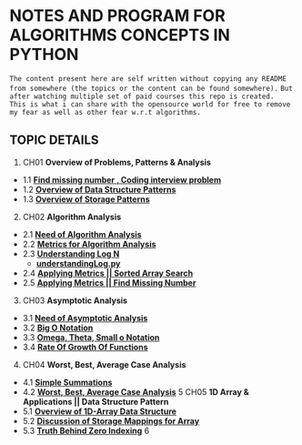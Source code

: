 # NOTES AND PROGRAM FOR ALGORITHMS CONCEPTS IN PYTHON

`The content present here are self written without copying any README from somewhere (the topics or the content can be found somewhere).`
`But after watching multiple set of paid courses this repo is created. `
`This is what i can share with the opensource world for free to remove my fear as well as other fear w.r.t algorithms.`

## TOPIC DETAILS
1. CH01 **Overview of Problems, Patterns & Analysis**
  - 1.1 **[Find missing number , Coding interview problem](https://github.com/rudyredhat/Algorithms_Python/tree/master/Ch01/01_01)**
  - 1.2 **[Overview of Data Structure Patterns](https://github.com/rudyredhat/Algorithms_Python/tree/master/Ch01/01_02)**
  - 1.3 **[Overview of Storage Patterns](https://github.com/rudyredhat/Algorithms_Python/tree/master/Ch01/01_03)**
2. CH02 **Algorithm Analysis**
  - 2.1 **[Need of Algorithm Analysis](https://github.com/rudyredhat/Algorithms_Python/tree/master/Ch02/02_01)**
  - 2.2 **[Metrics for Algorithm Analysis](https://github.com/rudyredhat/Algorithms_Python/tree/master/Ch02/02_02)**
  - 2.3 **[Understanding Log N](https://github.com/rudyredhat/Algorithms_Python/tree/master/Ch02/02_03)**
    - **[understandingLog.py](https://github.com/rudyredhat/Algorithms_Python/blob/master/Ch02/02_03/understandingLog.py)**
  - 2.4 **[Applying Metrics || Sorted Array Search](https://github.com/rudyredhat/Algorithms_Python/tree/master/Ch02/02_04)**
  - 2.5 **[Applying Metrics || Find Missing Number](https://github.com/rudyredhat/Algorithms_Python/tree/master/Ch02/02_05)**
3. CH03 **Asymptotic Analysis**
  - 3.1 **[Need of Asymptotic Analysis](https://github.com/rudyredhat/Algorithms_Python/tree/master/Ch03/03_01)**
  - 3.2 **[Big O Notation](https://github.com/rudyredhat/Algorithms_Python/tree/master/Ch03/03_02)**
  - 3.3 **[Omega, Theta, Small o Notation](https://github.com/rudyredhat/Algorithms_Python/tree/master/Ch03/03_03)** 
  - 3.4 **[Rate Of Growth Of Functions](https://github.com/rudyredhat/Algorithms_Python/tree/master/Ch03/03_04)**
4. CH04 **Worst, Best, Average Case Analysis**
  - 4.1 **[Simple Summations](https://github.com/rudyredhat/Algorithms_Python/blob/master/Ch04/04_01/README.md)**
  - 4.2 **[Worst, Best, Average Case Analysis](https://github.com/rudyredhat/Algorithms_Python/tree/master/Ch04/04_02)**
5 CH05 **1D Array & Applications || Data Structure Pattern**
  - 5.1 **[Overview of 1D-Array Data Structure](https://github.com/rudyredhat/Algorithms_Python/tree/master/Ch05/05_01)**
  - 5.2 **[Discussion of Storage Mappings for Array](https://github.com/rudyredhat/Algorithms_Python/tree/master/Ch05/05_02)**
  - 5.3 **[Truth Behind Zero Indexing](https://github.com/rudyredhat/Algorithms_Python/tree/master/Ch05/05_03)**
6 
